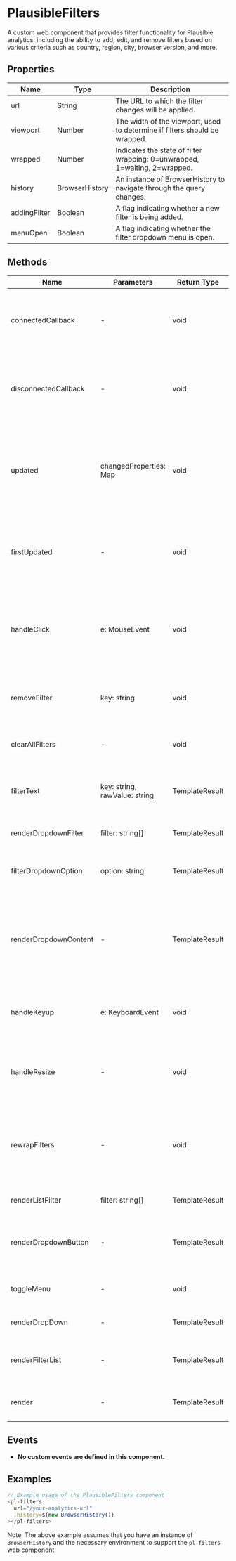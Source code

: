 # PlausibleFilters

A custom web component that provides filter functionality for Plausible analytics, including the ability to add, edit, and remove filters based on various criteria such as country, region, city, browser version, and more.

## Properties

| Name         | Type                      | Description                                                                 |
|--------------|---------------------------|-----------------------------------------------------------------------------|
| url          | String                    | The URL to which the filter changes will be applied.                        |
| viewport     | Number                    | The width of the viewport, used to determine if filters should be wrapped.  |
| wrapped      | Number                    | Indicates the state of filter wrapping: 0=unwrapped, 1=waiting, 2=wrapped.  |
| history      | BrowserHistory            | An instance of BrowserHistory to navigate through the query changes.        |
| addingFilter | Boolean                   | A flag indicating whether a new filter is being added.                      |
| menuOpen     | Boolean                   | A flag indicating whether the filter dropdown menu is open.                 |

## Methods

| Name                   | Parameters                  | Return Type | Description                                                                                   |
|------------------------|-----------------------------|-------------|-----------------------------------------------------------------------------------------------|
| connectedCallback      | -                           | void        | Sets up event listeners when the component is added to the DOM.                               |
| disconnectedCallback   | -                           | void        | Cleans up event listeners when the component is removed from the DOM.                         |
| updated                | changedProperties: Map      | void        | Called after the component updates, used to handle wrapping of filters and other updates.     |
| firstUpdated           | -                           | void        | Called after the component's first render, used to handle initial resizing and wrapping.      |
| handleClick            | e: MouseEvent               | void        | Handles clicks outside of the component to close the dropdown menu if it's open.              |
| removeFilter           | key: string                 | void        | Removes a filter based on the provided key and updates the query.                             |
| clearAllFilters        | -                           | void        | Clears all filters and updates the query.                                                     |
| filterText             | key: string, rawValue: string | TemplateResult | Returns a template result representing the filter text for display.                          |
| renderDropdownFilter   | filter: string[]            | TemplateResult | Renders a dropdown filter item.                                   |
| filterDropdownOption   | option: string              | TemplateResult | Renders a dropdown option for adding a filter.                                               |
| renderDropdownContent  | -                           | TemplateResult | Renders the content of the dropdown menu based on the wrapped state and addingFilter flag.   |
| handleKeyup            | e: KeyboardEvent            | void        | Handles keyup events for keyboard navigation and actions.                                     |
| handleResize           | -                           | void        | Handles window resize events to adjust the viewport property.                                 |
| rewrapFilters          | -                           | void        | Checks if the filter container is wrapping items and updates the wrapped state accordingly.   |
| renderListFilter       | filter: string[]            | TemplateResult | Renders a filter item in the list view.                                                     |
| renderDropdownButton   | -                           | TemplateResult | Renders the dropdown button based on the wrapped state.                                      |
| toggleMenu             | -                           | void        | Toggles the state of the menuOpen property.                                                   |
| renderDropDown         | -                           | TemplateResult | Renders the dropdown menu.                                                                  |
| renderFilterList       | -                           | TemplateResult | Renders the list of filters if they are not wrapped.                                         |
| render                 | -                           | TemplateResult | Renders the component's HTML template.                                                      |

## Events

- **No custom events are defined in this component.**

## Examples

```typescript
// Example usage of the PlausibleFilters component
<pl-filters
  url="/your-analytics-url"
  .history=${new BrowserHistory()}
></pl-filters>
```

Note: The above example assumes that you have an instance of `BrowserHistory` and the necessary environment to support the `pl-filters` web component.